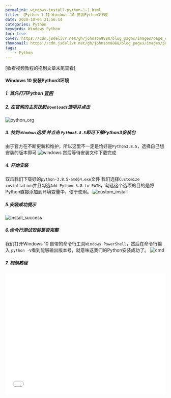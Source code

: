 ```yaml
---
permalink: windows-install-python-1-1.html
title: 【Python 1-1】Windows 10 安装Python3环境
date: 2020-10-04 21:56:14
categories: Python
keywords: Windows Python
toc: true
cover: https://cdn.jsdelivr.net/gh/johnson8888/blog_pages/images/page_conver_python.jpg
thumbnail: https://cdn.jsdelivr.net/gh/johnson8888/blog_pages/images/page_conver_python.jpg
tags:
    - Python
---
```


[收看视频教程的拖到文章末尾查看]
#### Windows 10 安装Python3环境

##### 1. 首先打开Python [官网](https://www.python.org/)
##### 2. 在官网的主页找到 `Downloads`选项并点击
![python_org](https://cdn.jsdelivr.net/gh/johnson8888/blog_pages/images/Inked2020_10_4_python_org_LI.jpg)


##### 3. 找到 `Windows`选项 并点击 `Python3.8.5`即可下载Python3安装包
由于官方在不断更新和维护，所以这里不一定是恰好是`Python3.8.5`，选择自己想安装的版本即可
![windows](https://cdn.jsdelivr.net/gh/johnson8888/blog_pages/images/Inked2020_10_4_select_windows_LI.jpg)
然后等待安装文件下载完成
##### 4. 开始安装
双击我们下载好的`python-3.8.5-amd64.exe`文件
我们选择`Customize installation`并且勾选`Add Python 3.8 to PATH`，勾选这个选项的目的是将Python直接添加到环境变量中，便于使用。
![custom_install](https://cdn.jsdelivr.net/gh/johnson8888/blog_pages/images/2020_10_4_add_python.jpg)
##### 5.安装成功提示
![install_success](https://cdn.jsdelivr.net/gh/johnson8888/blog_pages/images/2020_10_4_install_success.jpg)
##### 6.命令行测试安装是否完整
我们打开Windows 10 自带的命令行工具`Windows PowerShell`，然后在命令行输入 `python -V`看到能够输出版本号，就意味这我们的Python安装成功了。
![cmd](https://cdn.jsdelivr.net/gh/johnson8888/blog_pages/images/2020_10_4_cmd.jpg)



##### 7. 视频教程
<div style="position: relative; width: 100%; height: 0; padding-bottom: 75%;">
    <iframe src="//player.bilibili.com/player.html?aid=372253752&bvid=BV1JZ4y157u8&cid=243496843&page=1" scrolling="no" border="0" frameborder="no" framespacing="0" allowfullscreen="true" style="position: absolute; width: 100%; height: 100%; left: 0; top: 0;">
    </iframe>
</div>

